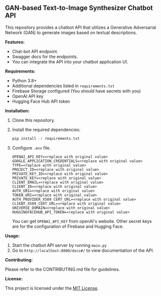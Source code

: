 ## GAN-based Text-to-Image Synthesizer Chatbot API

This repository provides a chatbot API that utilizes a Generative Adversarial Network (GAN) to generate images based on textual descriptions. 

**Features:**

* Chat-bot API endpoint.
* Swagger docs for the endpoints.
* You can integrate the API into your chatbot application UI.

**Requirements:**

* Python 3.8+
* Additional dependencies listed in `requirements.txt`
* Firebase Storage configured (You should have secrets with you)
* OpenAI API key
* Hugging Face Hub API token

**Installation:**

1. Clone this repository.
1. Install the required dependencies:

   ```bash
   pip install -r requirements.txt
   ```
1. Configure `.env` file.
   ```
   OPENAI_API_KEY=<replace with original value>
   GOOGLE_APPLICATION_CREDENTIALS=<replace with original value>
   TYPE=<replace with original value>
   PROJECT_ID=<replace with original value>
   PRIVATE_KEY_ID=<replace with original value>
   PRIVATE_KEY=<replace with original value>
   CLIENT_EMAIL=<replace with original value>
   CLIENT_ID=<replace with original value>
   AUTH_URI=<replace with original value>
   TOKEN_URI=<replace with original value>
   AUTH_PROVIDER_X509_CERT_URL=<replace with original value>
   CLIENT_X509_CERT_URL=<replace with original value>
   UNIVERSE_DOMAIN=<replace with original value>
   HUGGINGFACEHUB_API_TOKEN=<replace with original value>
   ```
   You can get `OPENAI_API_KEY` from openAI's website. Other secret keys are for the configuration of Firebase and Hugging Face.

**Usage:**

1. Start the chatbot API server by running `main.py`
2. Go to `http://localhost:8000/docs#/` to view documentation of the API.

**Contributing:**

Please refer to the CONTRIBUTING.md file for guidelines.

**License:**

This project is licensed under the [MIT License](LICENSE).
